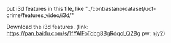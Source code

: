 put i3d features in this file, like "../contrastano/dataset/ucf-crime/features_video/i3d/"

Download the i3d features. (link: https://pan.baidu.com/s/1fYAlFoTdcg8BgRdqoLQ2Bg pw: njy2)
